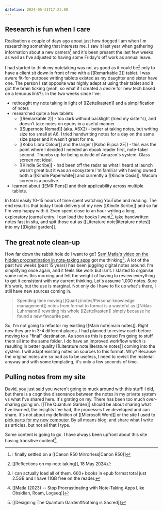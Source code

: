 ```yaml
---
datetime: 2024-05-31T17:22:00
---
```

## Research is fun when I care

Realisation a couple of days ago about just how dogged I am when I'm researching something that interests me. I saw it last year when gathering information about a new camera[^1] and it's been present the last few weeks as well as I've adjusted to having some Friday's off work as annual leave.

I had started to think my notetaking was not as good as it could be[^2] only to have a client sit down in front of me with a [[Remarkable 2]] tablet. I was aware fit-for-purpose writing tablets existed as my daughter and sister have one. The person I sat opposite was highly adept at using their tablet and it got the brain ticking (yeah, so what if I created a desire for new tech based on a tenuous link?). In the two weeks since I've:

- rethought my note taking in light of [[Zettelkasten]] and a simplification of notes
- researched quite a few tablets
	- [[Remarkable 2]] - too dark without backlight (tried my sister's), and doesn't take notes on epubs in a useful manner.
	- [[Supernote Nomad]] (aka. A6X2) - better at taking notes, but writing size too small at A6. I tried handwriting notes for a day on the same size paper and it wasn't great for me.
	- [[Kobo Libra Colour]] and the larger [[Kobo Elipsa 2E]] - this was the point where I decided I needed an ebook reader first, note-taker second. Thumbs up for being outside of Amazon's system. Glass screen not ideal.
	- [[Kindle Scribe]] - had been off the radar as what I heard at launch wasn't great but it was an ecosystem I'm familiar with having owned both a [[Kindle Paperwhite]] and currently a [[Kindle Oasis]]. Wacom screen is a positive.
- learned about [[EMR Pens]] and their applicability across multiple tablets.

In total easily 10-15 hours of time spent watching YouTube and reading. The end result is that today I took delivery of my new [[Kindle Scribe]] and so far I'm very happy with it. Even spent close to an hour writing a long, exploratory journal entry. I can load the books I want[^3], take handwritten notes fast in situ, and spit those out as [[Literature note|literature notes]] into my [[Digital garden]].
## The great note clean-up

How far down the rabbit hole do I want to go? [Sam Matla's video on the hidden procrastination in note-taking apps](https://www.youtube.com/watch?v=baKCC2uTbRc) got me thinking[^4]. A lot of the past two weeks (past 15 years) has been juggling digital notes around. I'm simplifying once again, and it feels like work but isn't. I started to organise some notes this morning and felt the weight of having to review everything to get it consistent with my current thinking. Let's assume 1,000 notes. Sure it's work, but the use is marginal. Not only do I have to fix up what's there, I still have new sources coming in. 

> Spending time moving [[Quartz/notes/Personal knowledge management]] notes from format to format is a wasteful as [[Niklas Luhrmann]] rewriting his whole [[Zettelkasten]] simply because he found a new favourite pen.

So, I'm not going to refactor my existing [[Main note|main notes]]. Right now they are in 3-4 different places. I had planned to review each before moving to a "final" destination. As soon as this is posted I'm going to stuff them all into the same folder. I do have an improved workflow which is resulting in better quality [[Literature note|literature notes]] coming into the system. I will adapt existing notes on sources to this format. Why? Because the original notes are so bad as to be useless, I need to revisit the material anyway and with some templating, it's only a few seconds of time.
## Pulling notes from my site

David, you just said you weren't going to muck around with this stuff! I did, but there is a cognitive dissonance between the notes in my private system vs what I've shared here. It's grating on my. There has been too much over-sharing going on. [[The Quantum Garden]] should be about sharing what I've learned, the insights I've had, the processes I've developed and can share. It's not about my definition of [[Microsoft Word]] or the site I used to [pick parts for my new computer](https://pcpartpicker.com). By all means blog, and share what I write as articles, but not all that I type.

Some content is going to go. I have always been upfront about this site having transitive content[^5].


[^1]: I finally settled on a [[Canon R50 Mirrorless|Canon R50]]
[^2]: [[Reflections on my note taking]], 18 May 2024
[^3]: I can actually load all of them. 600+ books in epub format total just 2.5GB and I have 11GB free on the reader.
[^4]: [[Matla (2023) -- Stop Procrastinating with Note-Taking Apps Like Obsidian, Roam, Logseq]]
[^5]: [[Designing The Quantum Garden#Nothing is Sacred]]
